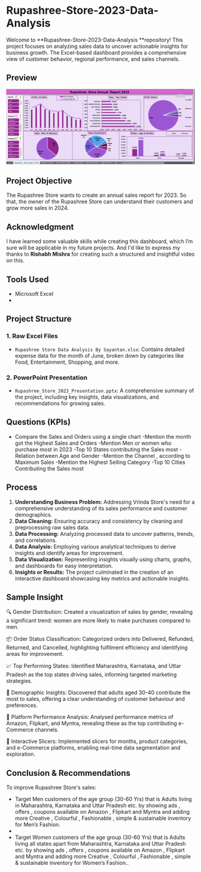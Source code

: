 # Rupashree-Store-2023-Data-Analysis 

Welcome to **Rupashree-Store-2023-Data-Analysis **repository! This project focuses on analyzing sales data to uncover actionable insights for business growth. The Excel-based dashboard provides a comprehensive view of customer behavior, regional performance, and sales channels.

## **Preview**
![Dashboard](https://github.com/Akaash0107/Rupashree-Store-Data-Analysis/blob/main/Rupashree%20_Store_Data_Analysis_Dashboard.png)

## Project Objective
The Rupashree Store wants to create an annual sales report for 2023. So that, the owner of the Rupashree Store can understand their customers and grow more sales in 2024.

## Acknowledgment

I have learned some valuable skills while creating this dashboard, which I’m sure will be applicable in my future projects. And I'd like to express my thanks to **Rishabh Mishra** for creating such a structured and insightful video on this.

## Tools Used
- Microsoft Excel
- 
## Project Structure

### 1. Raw Excel Files
- `Rupashree Store Data Analysis By Sayantan.xlsx`: Contains detailed expense data for the month of June, broken down by categories like Food, Entertainment, Shopping, and more.

### 2. PowerPoint Presentation
- `Rupashree_Store_2023_Presentation.pptx`: A comprehensive summary of the project, including key insights, data visualizations, and recommendations for growing sales.

## **Questions (KPIs)**
- Compare the Sales and Orders using a single chart
-Mention the  month got the Highest Sales and Orders
-Mention Men or women who purchase most in 2023
-Top 10 States contributing  the Sales most
-Relation between Age and Gender
-Mention the Channel , according to Maximum Sales
-Mention the Highest Selling Category
-Top 10 Cities Contributing  the Sales most

## **Process**

1. **Understanding Business Problem:** Addressing Vrinda Store's need for a comprehensive understanding of its sales performance and customer demographics.
2. **Data Cleaning:** Ensuring accuracy and consistency by cleaning and preprocessing raw sales data.
3. **Data Processing:** Analyzing processed data to uncover patterns, trends, and correlations.
4. **Data Analysis:** Employing various analytical techniques to derive insights and identify areas for improvement.
5. **Data Visualization:** Representing insights visually using charts, graphs, and dashboards for easy interpretation.
6. **Insights or Results:** The project culminated in the creation of an interactive dashboard showcasing key metrics and actionable insights.

## **Sample Insight**

🔍 Gender Distribution: Created a visualization of sales by gender, revealing a significant trend: women are more likely to make purchases compared to men.

📦 Order Status Classification: Categorized orders into Delivered, Refunded, Returned, and Cancelled, highlighting fulfilment efficiency and identifying areas for improvement.

📈 Top Performing States: Identified Maharashtra, Karnataka, and Uttar Pradesh as the top states driving sales, informing targeted marketing strategies.

👥 Demographic Insights: Discovered that adults aged 30-40 contribute the most to sales, offering a clear understanding of customer behaviour and preferences.

🛒 Platform Performance Analysis: Analysed performance metrics of Amazon, Flipkart, and Myntra, revealing these as the top contributing e-Commerce channels.

🔄 Interactive Slicers: Implemented slicers for months, product categories, and e-Commerce platforms, enabling real-time data segmentation and exploration.

## Conclusion & Recommendations

To improve Rupashree Store's sales:

- Target Men customers of the age group (30-60 Yrs) that is Adults living in Maharashtra, Karnataka and Uttar Pradesh etc. by showing ads , offers , coupons available on Amazon , Flipkart and Myntra and adding more Creative , Colourful , Fashionable , simple & sustainable inventory for Men’s Fashion.
- 
-  Target Women customers of the age group (30-60 Yrs) that is Adults living all states apart from Maharashtra, Karnataka and Uttar Pradesh etc. by showing ads , offers , coupons available on Amazon , Flipkart and Myntra and adding more Creative , Colourful , Fashionable , simple & sustainable inventory for Women’s Fashion..
